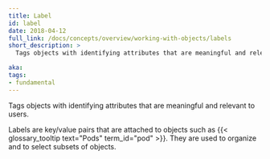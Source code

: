```yaml
---
title: Label
id: label
date: 2018-04-12
full_link: /docs/concepts/overview/working-with-objects/labels
short_description: >
  Tags objects with identifying attributes that are meaningful and relevant to users.

aka:
tags:
- fundamental
---
```

 Tags objects with identifying attributes that are meaningful and relevant to users.

<!--more-->

Labels are key/value pairs that are attached to objects such as {{< glossary_tooltip text="Pods" term_id="pod" >}}. They are used to organize and to select subsets of objects.

